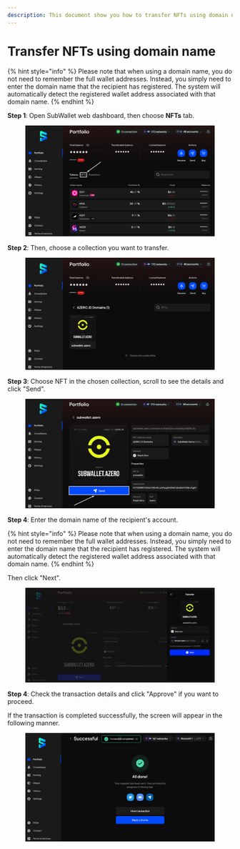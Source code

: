 ```yaml
---
description: This document show you how to transfer NFTs using domain name.
---
```


# Transfer NFTs using domain name

{% hint style="info" %}
Please note that when using a domain name, you do not need to remember the full wallet addresses. Instead, you simply need to enter the domain name that the recipient has registered. The system will automatically detect the registered wallet address associated with that domain name.
{% endhint %}

**Step 1**: Open SubWallet web dashboard, then choose **NFTs** tab.

<figure><img src="../../../.gitbook/assets/image (20) (1).png" alt=""><figcaption></figcaption></figure>

**Step 2**: Then, choose a collection you want to transfer.

<figure><img src="../../../.gitbook/assets/image (23) (1).png" alt=""><figcaption></figcaption></figure>

**Step 3**: Choose NFT in the chosen collection, scroll to see the details and click "Send".

<figure><img src="../../../.gitbook/assets/image (24) (1).png" alt=""><figcaption></figcaption></figure>

**Step 4**: Enter the domain name of the recipient's account.

{% hint style="info" %}
Please note that when using a domain name, you do not need to remember the full wallet addresses. Instead, you simply need to enter the domain name that the recipient has registered. The system will automatically detect the registered wallet address associated with that domain name.
{% endhint %}

Then click "Next".

<figure><img src="../../../.gitbook/assets/image (26) (1).png" alt=""><figcaption></figcaption></figure>

**Step 4**: Check the transaction details and click "Approve" if you want to proceed.

If the transaction is completed successfully, the screen will appear in the following manner.

<figure><img src="../../../.gitbook/assets/image (28) (1).png" alt=""><figcaption></figcaption></figure>
